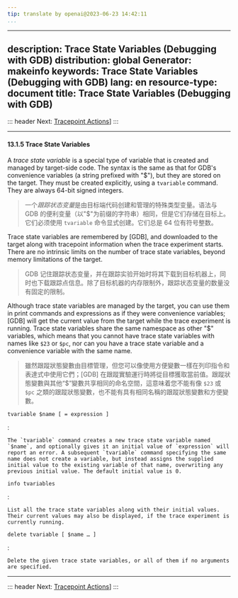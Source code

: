 ```yaml
---
tip: translate by openai@2023-06-23 14:42:11
...
```

---
description: Trace State Variables (Debugging with GDB)
distribution: global
Generator: makeinfo
keywords: Trace State Variables (Debugging with GDB)
lang: en
resource-type: document
title: Trace State Variables (Debugging with GDB)
-------------------------------------------------

::: header
Next: [Tracepoint Actions](Tracepoint-Actions.html#Tracepoint-Actions)]
:::

---

#### 13.1.5 Trace State Variables

A *trace state variable* is a special type of variable that is created and managed by target-side code. The syntax is the same as that for GDB's convenience variables (a string prefixed with "\$"), but they are stored on the target. They must be created explicitly, using a `tvariable` command. They are always 64-bit signed integers.

> 一个*跟踪状态变量*是由目标端代码创建和管理的特殊类型变量。语法与 GDB 的便利变量（以"\$"为前缀的字符串）相同，但是它们存储在目标上。它们必须使用 `tvariable` 命令显式创建。它们总是 64 位有符号整数。

Trace state variables are remembered by [GDB], and downloaded to the target along with tracepoint information when the trace experiment starts. There are no intrinsic limits on the number of trace state variables, beyond memory limitations of the target.

> GDB 记住跟踪状态变量，并在跟踪实验开始时将其下载到目标机器上，同时也下载跟踪点信息。除了目标机器的内存限制外，跟踪状态变量的数量没有固定的限制。

Although trace state variables are managed by the target, you can use them in print commands and expressions as if they were convenience variables; [GDB] will get the current value from the target while the trace experiment is running. Trace state variables share the same namespace as other "\$" variables, which means that you cannot have trace state variables with names like `$23` or `$pc`, nor can you have a trace state variable and a convenience variable with the same name.

> 雖然跟蹤狀態變數由目標管理，但您可以像使用方便變數一樣在列印指令和表達式中使用它們；[GDB] 在跟蹤實驗運行時將從目標獲取當前值。跟蹤狀態變數與其他“\$”變數共享相同的命名空間，這意味着您不能有像 `$23` 或 `$pc` 之類的跟蹤狀態變數，也不能有具有相同名稱的跟蹤狀態變數和方便變數。

`tvariable $name [ = expression ]`

:

```
The `tvariable` command creates a new trace state variable named `$name`, and optionally gives it an initial value of `expression` will report an error. A subsequent `tvariable` command specifying the same name does not create a variable, but instead assigns the supplied initial value to the existing variable of that name, overwriting any previous initial value. The default initial value is 0.
```

`info tvariables`

:

```
List all the trace state variables along with their initial values. Their current values may also be displayed, if the trace experiment is currently running.
```

`delete tvariable [ $name … ]`

:

```
Delete the given trace state variables, or all of them if no arguments are specified.
```

---

::: header
Next: [Tracepoint Actions](Tracepoint-Actions.html#Tracepoint-Actions)]
:::
